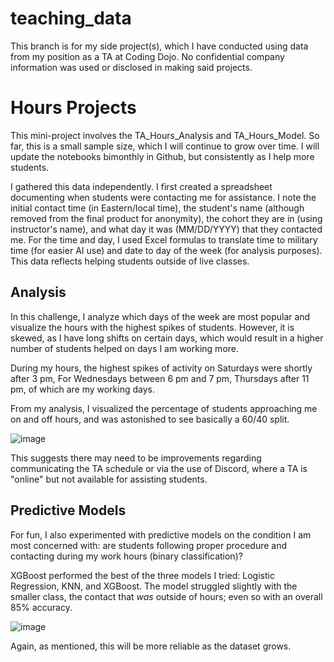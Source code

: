 # teaching_data
This branch is for my side project(s), which I have conducted using data from my position as a TA at Coding Dojo. No confidential company information was used or disclosed in making said projects.

# Hours Projects
This mini-project involves the TA_Hours_Analysis and TA_Hours_Model. So far, this is a small sample size, which I will continue to grow over time. I will update the notebooks bimonthly in Github, but consistently as I help more students.

I gathered this data independently. I first created a spreadsheet documenting when students were contacting me for assistance. I note the initial contact time (in Eastern/local time), the student's name (although removed from the final product for anonymity),  the cohort they are in (using instructor's name), and what day it was (MM/DD/YYYY) that they contacted me. For the time and day, I used Excel formulas to translate time to military time (for easier AI use) and date to day of the week (for analysis purposes). This data reflects helping students outside of live classes.

## Analysis
In this challenge, I analyze which days of the week are most popular and visualize the hours with the highest spikes of students. However, it is skewed, as I have long shifts on certain days, which would result in a higher number of students helped on days I am working more.

During my hours, the highest spikes of activity on Saturdays were shortly after 3 pm, For Wednesdays between 6 pm and 7 pm, Thursdays after 11 pm, of which are my working days.

From my analysis, I visualized the percentage of students approaching me on and off hours, and was astonished to see basically a 60/40 split.

![image](https://user-images.githubusercontent.com/86759538/150689462-f2978087-5146-4eb0-b96e-0d232b82c90a.png)

This suggests there may need to be improvements regarding communicating the TA schedule or via the use of Discord, where a TA is "online" but not available for assisting students.


## Predictive Models

For fun, I also experimented with predictive models on the condition I am most concerned with: are students following proper procedure and contacting during my work hours (binary classification)?

XGBoost performed the best of the three models I tried: Logistic Regression, KNN, and XGBoost. The model struggled slightly with the smaller class, the contact that *was* outside of hours; even so with an overall 85% accuracy.

![image](https://user-images.githubusercontent.com/86759538/150689616-3fc55e8a-2d0c-4a23-9abe-c1f23f57a0a6.png)

 Again, as mentioned, this will be more reliable as the dataset grows.
